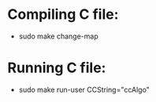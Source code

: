 # Compiling C file:
- sudo make change-map

# Running C file:
- sudo make run-user CCString="ccAlgo"